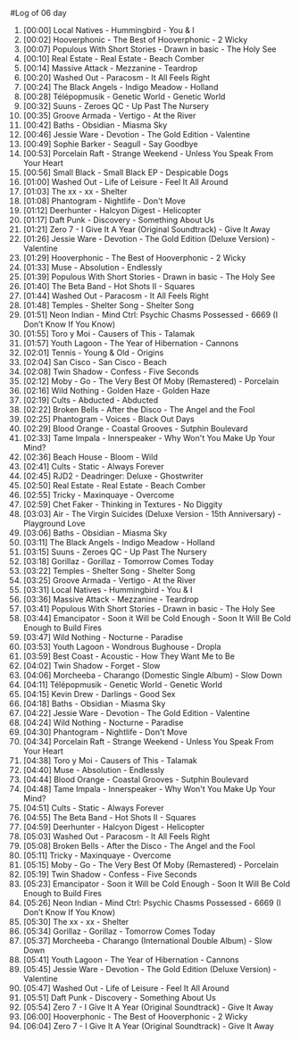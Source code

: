 #Log of 06 day

1. [00:00] Local Natives - Hummingbird - You & I
1. [00:02] Hooverphonic - The Best of Hooverphonic - 2 Wicky
1. [00:07] Populous With Short Stories - Drawn in basic - The Holy See
1. [00:10] Real Estate - Real Estate - Beach Comber
1. [00:14] Massive Attack - Mezzanine - Teardrop
1. [00:20] Washed Out - Paracosm - It All Feels Right
1. [00:24] The Black Angels - Indigo Meadow - Holland
1. [00:28] Télépopmusik - Genetic World - Genetic World
1. [00:32] Suuns - Zeroes QC - Up Past The Nursery
1. [00:35] Groove Armada - Vertigo - At the River
1. [00:42] Baths - Obsidian - Miasma Sky
1. [00:46] Jessie Ware - Devotion - The Gold Edition - Valentine
1. [00:49] Sophie Barker - Seagull - Say Goodbye
1. [00:53] Porcelain Raft - Strange Weekend - Unless You Speak From Your Heart
1. [00:56] Small Black - Small Black EP - Despicable Dogs
1. [01:00] Washed Out - Life of Leisure - Feel It All Around
1. [01:03] The xx - xx - Shelter
1. [01:08] Phantogram - Nightlife - Don't Move
1. [01:12] Deerhunter - Halcyon Digest - Helicopter
1. [01:17] Daft Punk - Discovery - Something About Us
1. [01:21] Zero 7 - I Give It A Year (Original Soundtrack) - Give It Away
1. [01:26] Jessie Ware - Devotion - The Gold Edition (Deluxe Version) - Valentine
1. [01:29] Hooverphonic - The Best of Hooverphonic - 2 Wicky
1. [01:33] Muse - Absolution - Endlessly
1. [01:39] Populous With Short Stories - Drawn in basic - The Holy See
1. [01:40] The Beta Band - Hot Shots II - Squares
1. [01:44] Washed Out - Paracosm - It All Feels Right
1. [01:48] Temples - Shelter Song - Shelter Song
1. [01:51] Neon Indian - Mind Ctrl: Psychic Chasms Possessed - 6669 (I Don’t Know If You Know)
1. [01:55] Toro y Moi - Causers of This - Talamak
1. [01:57] Youth Lagoon - The Year of Hibernation - Cannons
1. [02:01] Tennis - Young & Old - Origins
1. [02:04] San Cisco - San Cisco - Beach
1. [02:08] Twin Shadow - Confess - Five Seconds
1. [02:12] Moby - Go - The Very Best Of Moby (Remastered) - Porcelain
1. [02:16] Wild Nothing - Golden Haze - Golden Haze
1. [02:19] Cults - Abducted - Abducted
1. [02:22] Broken Bells - After the Disco - The Angel and the Fool
1. [02:25] Phantogram - Voices - Black Out Days
1. [02:29] Blood Orange - Coastal Grooves - Sutphin Boulevard
1. [02:33] Tame Impala - Innerspeaker - Why Won't You Make Up Your Mind?
1. [02:36] Beach House - Bloom - Wild
1. [02:41] Cults - Static - Always Forever
1. [02:45] RJD2 - Deadringer: Deluxe - Ghostwriter
1. [02:50] Real Estate - Real Estate - Beach Comber
1. [02:55] Tricky - Maxinquaye - Overcome
1. [02:59] Chet Faker - Thinking in Textures - No Diggity
1. [03:03] Air - The Virgin Suicides (Deluxe Version - 15th Anniversary) - Playground Love
1. [03:06] Baths - Obsidian - Miasma Sky
1. [03:11] The Black Angels - Indigo Meadow - Holland
1. [03:15] Suuns - Zeroes QC - Up Past The Nursery
1. [03:18] Gorillaz - Gorillaz - Tomorrow Comes Today
1. [03:22] Temples - Shelter Song - Shelter Song
1. [03:25] Groove Armada - Vertigo - At the River
1. [03:31] Local Natives - Hummingbird - You & I
1. [03:36] Massive Attack - Mezzanine - Teardrop
1. [03:41] Populous With Short Stories - Drawn in basic - The Holy See
1. [03:44] Emancipator - Soon it Will be Cold Enough - Soon It Will Be Cold Enough to Build Fires
1. [03:47] Wild Nothing - Nocturne - Paradise
1. [03:53] Youth Lagoon - Wondrous Bughouse - Dropla
1. [03:59] Best Coast - Acoustic - How They Want Me to Be
1. [04:02] Twin Shadow - Forget - Slow
1. [04:06] Morcheeba - Charango (Domestic Single Album) - Slow Down
1. [04:11] Télépopmusik - Genetic World - Genetic World
1. [04:15] Kevin Drew - Darlings - Good Sex
1. [04:18] Baths - Obsidian - Miasma Sky
1. [04:22] Jessie Ware - Devotion - The Gold Edition - Valentine
1. [04:24] Wild Nothing - Nocturne - Paradise
1. [04:30] Phantogram - Nightlife - Don't Move
1. [04:34] Porcelain Raft - Strange Weekend - Unless You Speak From Your Heart
1. [04:38] Toro y Moi - Causers of This - Talamak
1. [04:40] Muse - Absolution - Endlessly
1. [04:44] Blood Orange - Coastal Grooves - Sutphin Boulevard
1. [04:48] Tame Impala - Innerspeaker - Why Won't You Make Up Your Mind?
1. [04:51] Cults - Static - Always Forever
1. [04:55] The Beta Band - Hot Shots II - Squares
1. [04:59] Deerhunter - Halcyon Digest - Helicopter
1. [05:03] Washed Out - Paracosm - It All Feels Right
1. [05:08] Broken Bells - After the Disco - The Angel and the Fool
1. [05:11] Tricky - Maxinquaye - Overcome
1. [05:15] Moby - Go - The Very Best Of Moby (Remastered) - Porcelain
1. [05:19] Twin Shadow - Confess - Five Seconds
1. [05:23] Emancipator - Soon it Will be Cold Enough - Soon It Will Be Cold Enough to Build Fires
1. [05:26] Neon Indian - Mind Ctrl: Psychic Chasms Possessed - 6669 (I Don’t Know If You Know)
1. [05:30] The xx - xx - Shelter
1. [05:34] Gorillaz - Gorillaz - Tomorrow Comes Today
1. [05:37] Morcheeba - Charango (International Double Album) - Slow Down
1. [05:41] Youth Lagoon - The Year of Hibernation - Cannons
1. [05:45] Jessie Ware - Devotion - The Gold Edition (Deluxe Version) - Valentine
1. [05:47] Washed Out - Life of Leisure - Feel It All Around
1. [05:51] Daft Punk - Discovery - Something About Us
1. [05:54] Zero 7 - I Give It A Year (Original Soundtrack) - Give It Away
1. [06:00] Hooverphonic - The Best of Hooverphonic - 2 Wicky
1. [06:04] Zero 7 - I Give It A Year (Original Soundtrack) - Give It Away
